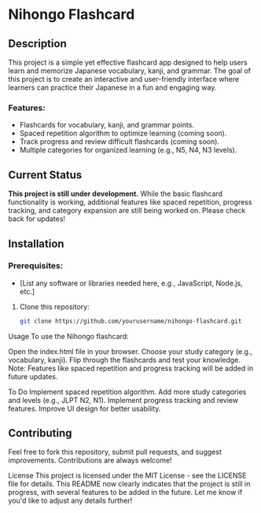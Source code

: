 # Nihongo Flashcard ##

## Description

This project is a simple yet effective flashcard app designed to help users learn and memorize Japanese vocabulary, kanji, and grammar. The goal of this project is to create an interactive and user-friendly interface where learners can practice their Japanese in a fun and engaging way.

### Features:
- Flashcards for vocabulary, kanji, and grammar points.
- Spaced repetition algorithm to optimize learning (coming soon).
- Track progress and review difficult flashcards (coming soon).
- Multiple categories for organized learning (e.g., N5, N4, N3 levels).

## Current Status
**This project is still under development.** While the basic flashcard functionality is working, additional features like spaced repetition, progress tracking, and category expansion are still being worked on. Please check back for updates!


## Installation

### Prerequisites:
- [List any software or libraries needed here, e.g., JavaScript, Node.js, etc.]

1. Clone this repository:
   ```bash
   git clone https://github.com/yourusername/nihongo-flashcard.git

Usage
To use the Nihongo flashcard:

Open the index.html file in your browser.
Choose your study category (e.g., vocabulary, kanji).
Flip through the flashcards and test your knowledge.
Note: Features like spaced repetition and progress tracking will be added in future updates.

To Do
Implement spaced repetition algorithm.
Add more study categories and levels (e.g., JLPT N2, N1).
Implement progress tracking and review features.
Improve UI design for better usability.

## Contributing
Feel free to fork this repository, submit pull requests, and suggest improvements. Contributions are always welcome!

License
This project is licensed under the MIT License - see the LICENSE file for details. 
This README now clearly indicates that the project is still in progress, with several features to be added in the future. Let me know if you'd like to adjust any details further!
